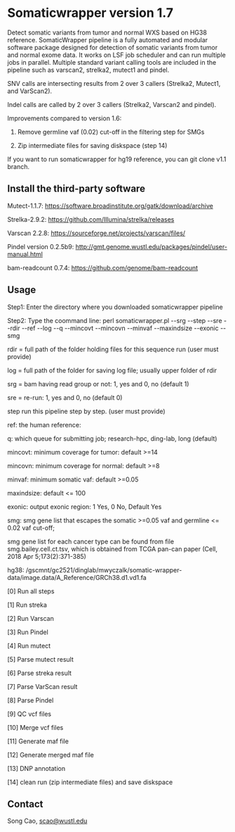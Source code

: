 
# Somaticwrapper version 1.7 #

Detect somatic variants from tumor and normal WXS based on HG38 reference. SomaticWrapper pipeline is a fully automated and modular software package designed for detection of somatic variants from tumor and normal exome data. It works on LSF job scheduler and can run multiple jobs in parallel. Multiple standard variant calling tools are included in the pipeline such as varscan2, strelka2, mutect1 and pindel. 

SNV calls are intersecting results from 2 over 3 callers (Strelka2, Mutect1, and VarScan2).

Indel calls are called by 2 over 3 callers (Strelka2, Varscan2 and pindel). 

Improvements compared to version 1.6:

1) Remove germline vaf (0.02) cut-off in the filtering step for SMGs 

2) Zip intermediate files for saving diskspace (step 14)

If you want to run somaticwrapper for hg19 reference, you can git clone v1.1 branch. 

## Install the third-party software ##

Mutect-1.1.7: https://software.broadinstitute.org/gatk/download/archive

Strelka-2.9.2: https://github.com/Illumina/strelka/releases

Varscan 2.2.8: https://sourceforge.net/projects/varscan/files/

Pindel version 0.2.5b9: http://gmt.genome.wustl.edu/packages/pindel/user-manual.html

bam-readcount 0.7.4: https://github.com/genome/bam-readcount 

## Usage ##

Step1: Enter the directory where you downloaded somaticwrapper pipeline 

Step2: Type the coommand line: perl somaticwrapper.pl  --srg --step --sre --rdir --ref --log --q --mincovt --mincovn --minvaf --maxindsize --exonic --smg

rdir = full path of the folder holding files for this sequence run (user must provide)

log = full path of the folder for saving log file; usually upper folder of rdir

srg = bam having read group or not: 1, yes and 0, no (default 1)

sre = re-run: 1, yes and 0, no  (default 0)

step run this pipeline step by step. (user must provide)

ref: the human reference: 

q: which queue for submitting job; research-hpc, ding-lab, long (default)

mincovt: minimum coverage for tumor: default >=14

mincovn: minimum coverage for normal: default >=8

minvaf: minimum somatic vaf: default >=0.05

maxindsize: default <= 100

exonic: output exonic region: 1 Yes, 0 No, Default Yes

smg: smg gene list that escapes the somatic >=0.05 vaf  and germline <= 0.02 vaf cut-off;

smg gene list for each cancer type can be found from file smg.bailey.cell.ct.tsv, which is obtained from TCGA pan-can paper (Cell, 2018 Apr 5;173(2):371-385)

 
hg38: /gscmnt/gc2521/dinglab/mwyczalk/somatic-wrapper-data/image.data/A_Reference/GRCh38.d1.vd1.fa

[0]  Run all steps 

[1]  Run streka 

[2]  Run Varscan 

[3]  Run Pindel 

[4]  Run mutect 

[5]  Parse mutect result 

[6]  Parse streka result 

[7]  Parse VarScan result 

[8]  Parse Pindel 

[9] QC vcf files

[10]  Merge vcf files   

[11] Generate maf file  

[12] Generate merged maf file 

[13] DNP annotation

[14] clean run (zip intermediate files) and save diskspace

## Contact ##

Song Cao, scao@wustl.edu 
